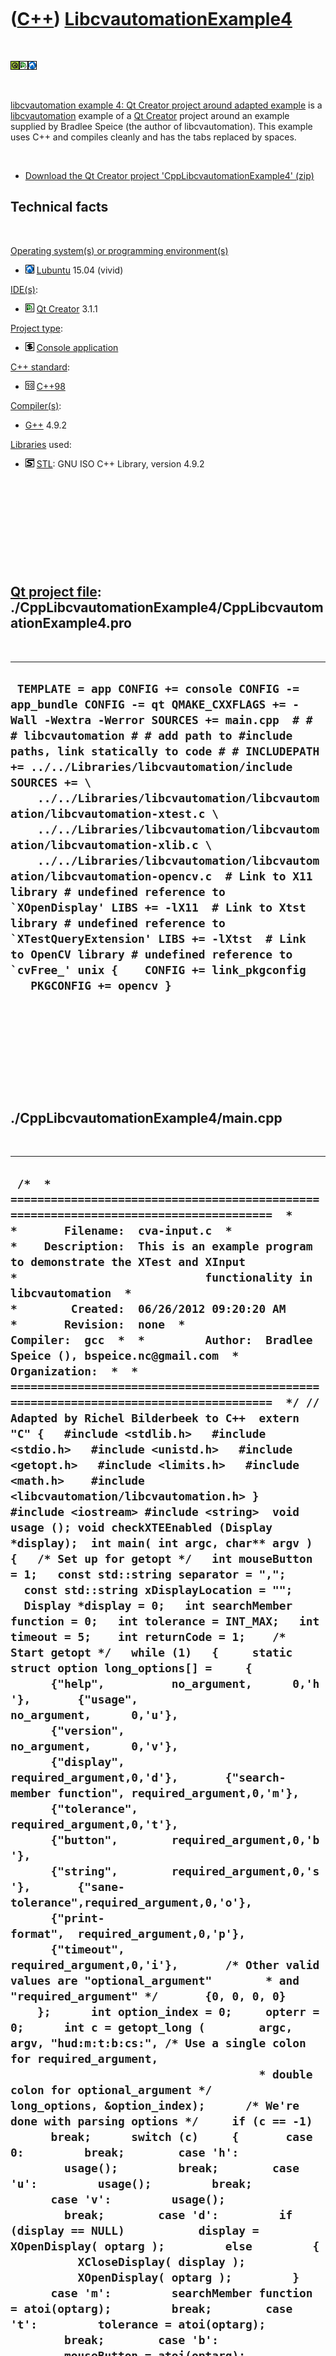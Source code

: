 
 

 

 

 

 

([C++](Cpp.md)) [LibcvautomationExample4](CppLibcvautomationExample4.md)
==========================================================================

 

![Qt](PicQt.png)![Qt
Creator](PicQtCreator.png)![Lubuntu](PicLubuntu.png)

 

[libcvautomation example 4: Qt Creator project around adapted
example](CppLibcvautomationExample4.md) is a
[libcvautomation](CppLibcvautomation.md) example of a [Qt
Creator](CppQtCreator.md) project around an example supplied by Bradlee
Speice (the author of libcvautomation). This example uses C++ and
compiles cleanly and has the tabs replaced by spaces.

 

-   [Download the Qt Creator project
    'CppLibcvautomationExample4' (zip)](CppLibcvautomationExample4.zip)

Technical facts
---------------

 

[Operating system(s) or programming environment(s)](CppOs.md)

-   ![Lubuntu](PicLubuntu.png) [Lubuntu](CppLubuntu.md) 15.04 (vivid)

[IDE(s)](CppIde.md):

-   ![Qt Creator](PicQtCreator.png) [Qt Creator](CppQtCreator.md) 3.1.1

[Project type](CppQtProjectType.md):

-   ![console](PicConsole.png) [Console
    application](CppConsoleApplication.md)

[C++ standard](CppStandard.md):

-   ![C++98](PicCpp98.png) [C++98](Cpp98.md)

[Compiler(s)](CppCompiler.md):

-   [G++](CppGpp.md) 4.9.2

[Libraries](CppLibrary.md) used:

-   ![STL](PicStl.png) [STL](CppStl.md): GNU ISO C++ Library, version
    4.9.2

 

 

 

 

 

[Qt project file](CppQtProjectFile.md): ./CppLibcvautomationExample4/CppLibcvautomationExample4.pro
----------------------------------------------------------------------------------------------------

 

  ----------------------------------------------------------------------------------------------------------------------------------------------------------------------------------------------------------------------------------------------------------------------------------------------------------------------------------------------------------------------------------------------------------------------------------------------------------------------------------------------------------------------------------------------------------------------------------------------------------------------------------------------------------------------------------------------------------------------------------------------------------------------------------------------------------------------------------
  ``  TEMPLATE = app CONFIG += console CONFIG -= app_bundle CONFIG -= qt QMAKE_CXXFLAGS += -Wall -Wextra -Werror SOURCES += main.cpp  # # # libcvautomation # # add path to #include paths, link statically to code # # INCLUDEPATH += ../../Libraries/libcvautomation/include SOURCES += \     ../../Libraries/libcvautomation/libcvautomation/libcvautomation-xtest.c \     ../../Libraries/libcvautomation/libcvautomation/libcvautomation-xlib.c \     ../../Libraries/libcvautomation/libcvautomation/libcvautomation-opencv.c  # Link to X11 library # undefined reference to `XOpenDisplay' LIBS += -lX11  # Link to Xtst library # undefined reference to `XTestQueryExtension' LIBS += -lXtst  # Link to OpenCV library # undefined reference to `cvFree_' unix {    CONFIG += link_pkgconfig    PKGCONFIG += opencv } ``
  ----------------------------------------------------------------------------------------------------------------------------------------------------------------------------------------------------------------------------------------------------------------------------------------------------------------------------------------------------------------------------------------------------------------------------------------------------------------------------------------------------------------------------------------------------------------------------------------------------------------------------------------------------------------------------------------------------------------------------------------------------------------------------------------------------------------------------------

 

 

 

 

 

./CppLibcvautomationExample4/main.cpp
-------------------------------------

 

  ---------------------------------------------------------------------------------------------------------------------------------------------------------------------------------------------------------------------------------------------------------------------------------------------------------------------------------------------------------------------------------------------------------------------------------------------------------------------------------------------------------------------------------------------------------------------------------------------------------------------------------------------------------------------------------------------------------------------------------------------------------------------------------------------------------------------------------------------------------------------------------------------------------------------------------------------------------------------------------------------------------------------------------------------------------------------------------------------------------------------------------------------------------------------------------------------------------------------------------------------------------------------------------------------------------------------------------------------------------------------------------------------------------------------------------------------------------------------------------------------------------------------------------------------------------------------------------------------------------------------------------------------------------------------------------------------------------------------------------------------------------------------------------------------------------------------------------------------------------------------------------------------------------------------------------------------------------------------------------------------------------------------------------------------------------------------------------------------------------------------------------------------------------------------------------------------------------------------------------------------------------------------------------------------------------------------------------------------------------------------------------------------------------------------------------------------------------------------------------------------------------------------------------------------------------------------------------------------------------------------------------------------------------------------------------------------------------------------------------------------------------------------------------------------------------------------------------------------------------------------------------------------------------------------------------------------------------------------------------------------------------------------------------------------------------------------------------------------------------------------------------------------------------------------------------------------------------------------------------------------------------------------------------------------------------------------------------------------------------------------------------------------------------------------------------------------------------------------------------------------------------------------------------------------------------------------------------------------------------------------------------------------------------------------------------------------------------------------------------------------------------------------------------------------------------------------------------------------------------------------------------------------------------------------------------------------------------------------------------------------------------------------------------------------------------------------------------------------------------------------------------------------------------------------------------------------------------------------------------------------------------------------------------------------------------------------------------------------------------------------------------------------------------------------------------------------------------------------------------------------------------------------------------------------------------------------------------------------------------------------------------------------------------------------------------------------------------------------------------------------------------------------------------------------------------------------------------------------------------------------------------------------------------------------------------------------------------------------------------------------------------------------------------------------------------------------------------------------------------------------------------------------------------------------------------------------------------------------------------------------------------------------------------------------------------------------------------------------------------------------------------------------------------------------------------------------------------------------------------------------------------------------------------------------------------------------------------------------------------------------------------------------------------------------------------------------------------------------------------------------------------------------------------------------------------------------------------------------------------------------------------------------------------------------------------------------------------------------------------------------------------------------------------------------------------------------------------------------------------------------------------------------------------------------------------------------------------------------------------------------------------------------------------------------------------------------------------------------------------------------------------------------------------------------------------------------------------------------------------------------------------------------------------------------------------------------------------------------------------------------------------------------------------------------------------------------------------------------------------------------------------------------------------------------------------------------------------------------------------------------------------------------------------------------------------------------------------------------------------------------------------------------------------------------------------------------------------------------------------------------------------------------------------------------------------------------------------------------------------------------------------------------------------------------------------------------------------------------------------------------------------------------------------------------------------------------------------------------------------------------------------------------------------------------------------------------------------------------------------------------------------------------------------------------------------------------------------------------------------------------------------------------------------------------------------------------------------------------------------------------------------------------------------------------------------------------------------------------------------------------------------------------------------------------------------------------------------------------------------------------------------------------------------------------------------------------------------------------------------------------------------------------------------------------------------------------------------------------------------------------------------------------------------------------------------------------------------------------------------------------------------------------------------------------------------------------------------------------------------------------------------------------------------------------------------------------------------------------------------------------------------------------------------------------------------------------------------------------------------------------------------------------------------------------------------------------------------------------------------------------------------------------------------------------------------------------------------------------------------------------------------------------------------------------------------------------------------------------------------------------------------------------------------------------------------------------------------------------------------------------------------------------------------------------------------------------------------------------------------------------------------------------------------------------------------------------------------------------------------------------------------------------------------------------------------------------------------------------------------------------------------------------------------------------------------------------------------------------------------------------------------------------------------------------------------------------------------------------------------------------------------------------------------------------------------------------------------------------------------------------------------------------------------------------------------------------------------------------------------------------------------------------------------------------------------------------------------------------------------------------------------------------------------------------------------------------------------------------------------------------------------------------------------------------------------------------------------------------------------------------------------------------------------------------------------------------------------------------------------------------------------------------------------
  ``  /*  * =====================================================================================  *  *       Filename:  cva-input.c  *  *    Description:  This is an example program to demonstrate the XTest and XInput  *                            functionality in libcvautomation  *  *        Created:  06/26/2012 09:20:20 AM  *       Revision:  none  *       Compiler:  gcc  *  *         Author:  Bradlee Speice (), bspeice.nc@gmail.com  *   Organization:  *  * =====================================================================================  */ // Adapted by Richel Bilderbeek to C++  extern "C" {   #include <stdlib.h>   #include <stdio.h>   #include <unistd.h>   #include <getopt.h>   #include <limits.h>   #include <math.h>    #include <libcvautomation/libcvautomation.h> }  #include <iostream> #include <string>  void usage (); void checkXTEEnabled (Display *display);  int main( int argc, char** argv ) {   /* Set up for getopt */   int mouseButton = 1;   const std::string separator = ",";   const std::string xDisplayLocation = "";   Display *display = 0;   int searchMember function = 0;   int tolerance = INT_MAX;   int timeout = 5;    int returnCode = 1;    /* Start getopt */   while (1)   {     static struct option long_options[] =     {       {"help",          no_argument,      0,'h'},       {"usage",         no_argument,      0,'u'},       {"version",       no_argument,      0,'v'},       {"display",       required_argument,0,'d'},       {"search-member function", required_argument,0,'m'},       {"tolerance",     required_argument,0,'t'},       {"button",        required_argument,0,'b'},       {"string",        required_argument,0,'s'},       {"sane-tolerance",required_argument,0,'o'},       {"print-format",  required_argument,0,'p'},       {"timeout",       required_argument,0,'i'},       /* Other valid values are "optional_argument"        * and "required_argument" */       {0, 0, 0, 0}     };      int option_index = 0;     opterr = 0;      int c = getopt_long (        argc, argv, "hud:m:t:b:cs:", /* Use a single colon for required_argument,                                      * double colon for optional_argument */        long_options, &option_index);      /* We're done with parsing options */     if (c == -1)       break;      switch (c)     {       case 0:         break;        case 'h':         usage();         break;        case 'u':         usage();         break;        case 'v':         usage();         break;        case 'd':         if (display == NULL)           display = XOpenDisplay( optarg );         else         {           XCloseDisplay( display );           XOpenDisplay( optarg );         }       case 'm':         searchMember function = atoi(optarg);         break;        case 't':         tolerance = atoi(optarg);         break;        case 'b':         mouseButton = atoi(optarg);         break;        case 's':         if (display == NULL)                 display = XOpenDisplay( xDisplayLocation.c_str() );         cvaPoint returnPoint;         returnPoint = xte_commandString( display, optarg, mouseButton, searchMember function, tolerance, timeout );          if (returnPoint.x == -2 && returnPoint.y == -2)         {           /* Not an error, just that the command didn't use returnPoint */           printf("%s\n", optarg);           returnCode = 0;         }          else if (returnPoint.x != -1 && returnPoint.y != -1)         {           std::cout << optarg << separator << returnPoint.x << separator << returnPoint.y << '\n';           //printf("%s%s%i%s%i\n", optarg, separator, returnPoint.x, separator, returnPoint.y);           returnCode = 0;         }          break;        case 'o':         tolerance = atoi(optarg);         /* Provide a more sane way to configure tolerance:          * --sane-tolerance=100 ~= INT_MAX */         tolerance = pow(1.2397076, tolerance);         break;        case 'i':         timeout = atoi(optarg);         break;        case '?':         /* Error routine */         break;        default:         fprintf( stderr, "Unknown option..." );         exit(0);     };   }    if ( display != NULL )   XCloseDisplay( display );    return returnCode; }  /*  * ===  FUNCTION  ======================================================================  *         Name:  usage  *  Description:  I really shouldn't need to write this  * =====================================================================================  */ void usage() {   fprintf( stderr, "\   Libcvautomation version: %s\n\   cva-input -s <command_string>\n\   \n\   The cva-input program demonstrates the XTest section of libcvautomation.\n\   The return code is 1 if there are no commands given, or if all commands fail.\n\   It is 0 otherwise.\n\   \n\   Usage: \n\   \n\   \t-h, --help:\t\tDisplay this usage message.\n\   \t-u, --usage:\t\tDisplay this usage message.\n\   \t-d, --display:\t\tSpecify the X display to use.\n\   \t-m, --search-member function:\tSpecify a member function to search by. See `cva-match --help\'\n\   \t\t\t\tfor more information on this.\n\   \t-t, --tolerance:\tSpecify how strict the match is.\n\   \t-b, --button:\t\tSpecify the mouse button to press (default 1).\n\   \t-c, --center:\t\tInstead of matching the top-left corner of an image,\n\   \t\t\t\tmatch the center of the image.\n\   \t-o, --sane-tolerance:\tSet the tolerance using a scale of 1-100,\n\   \t-i, --timeout:\t\tSpecify the timeout to use when using the 'waitfor' function\n\   \t-s, --string:\t\tCommand string - see below.\n\   \t\t\t\tPlease make sure to use the '-t' or '-o' options when using this.\n\   \n\   This program works kind of like a mini-language. All options\n\   are parsed left-to-right, and executed right there. Thus, specifying \"--display\"\n\   at different places in the options will cause this program to use the most recent\n\   given display.\n\   Available commands:\n\   \tmouseclick:\tClick the mouse in-place.\n\   \timouseclick:\tClick the mouse at an image's top-left corner.\n\   \ticmouseclick:\tClick the mouse at an image's center.\n\   \tmousexy:\tMove the mouse to the given coordinate.\n\   \tmouserxy:\tMove the mouse by the given x and y values (relative motion).\n\   \tmouseimage:\tMove the mouse to an image's top-left corner.\n\   \tcmouseimage:\tMove the mouse to an image's center.\n\   \tmousedown:\tPush and leave down a mouse button.\n\   \tmouseup:\tRelease a mouse button.\n\   \tmousejiggle:\tJiggle the mouse (helps to activate some widgets).\n\   \tmousescrollu:\tScroll the mouse wheel up.\n\   \tmousescrolld:\tScroll the mouse wheel down.\n\   \tmouselocation:\tReturn the location of the mouse.\n\   \tkeyclick:\tClick a keyboard button.\n\   \tkeydown:\tPush and leave down a keyboard button.\n\   \tkeyup:\tRelease a keyboard button.\n\   \tkeystring:\tInput a string of keys to X11.\n\   \twaitfor:\tWait for an image to be displayed.\n\   \n\   If you have any questions, comments, concerns, email <%s>.\n\n", LIBCVAUTOMATION_VERSION, LIBCVAUTOMATION_BUGREPORT );    exit (0); }  void checkXTEEnabled ( Display *display ) {   /* Make sure we have the XTest Extensions enabled.    * This is a quick wrapper. */   if (! xte_XTestSupported( display ))   {     printf("The XTest extension is not supported! Aborting...");     exit(255);   } }  /* Doxygen Information */ /** \file cva-input.c  * \brief The cva-input program to demonstrate Libcvautomation's XTest functionality  * \author Bradlee Speice <bspeice@uncc.edu>  */  /* The biggest purpose of documenting this code is to trick doxygen into making a man page for it. */ /** \page cva-input  *  * \author Bradlee Speice <bspeice@uncc.edu>  * \section usage Usage:  * This program works kind of like a mini-language. All options are parsed left-to-right, and executed right there. Thus, specifying "--display" at different places in the options will cause this program to use the most recent given display.  * The return code is 1 if there are no commands given, or if all commands fail. It is 0 otherwise.  * \section example Example Usage:  * Click the mouse:  *  * cva-input -s 'click 1'  *  * Press key 'a':  *  * cva-input -s 'keyclick a'  *  * \section options Full Options:  *  * -h, --help:                  Display this usage message.  *  * -u, --usage:                  Display this usage message.  *  * -d, --display:            Specify the X display to use.  *  * -m, --search-member function:      Specify a member function to search by. See <tt>cva-match --help</tt> for more information on this.  *  * -t, --tolerance:            Specify how strict the match is.  *  * -b, --button:            Specify the mouse button to press (default 1).  *  * -c, --center:            Instead of matching the top-left corner of an image, match the center of the image.  *  * -o, --sane-tolerance: Set the tolerance using a scale of 1-100, rather than INT_MIN to INT_MAX (100 ~= INT_MAX)  *  * -s, --string:            Command string - see below.  *  * -i, --timeout:            Specify the timeout to use when using the 'waitfor' command  *  *  * \section commands Full Command List:  * \c mouseclick:      Click the mouse in-place.  *  * \c imouseclick:      Click the mouse at an image's top-left corner.  *  * \c icmouseclick:      Click the mouse at an image's center.  *  * \c mousexy:      Move the mouse to the given coordinate.  *  * \c mouserxy:      Move the mouse by the given x and y values (relative motion).  *  * \c mouseimage:      Move the mouse to an image's top-left corner.  *  * \c cmouseimage:      Move the mouse to an image's center.  *  * \c mousedown:      Push and leave down a mouse button.  *  * \c mouseup:      Release a mouse button.  *  * \c mousejiggle:      Jiggle the mouse (helps to activate some widgets).  *  * \c mousescrollu: Scroll the mouse wheel up  *  * \c mousescrolld: Scroll the mouse wheel down  *  * \c mouselocation: Return the current location of the mouse  *  * \c keyclick:      Click a keyboard button.  *  * \c keydown:      Push and leave down a keyboard button.  *  * \c keyup:      Release a keyboard button.  *  * \c keystring:      Input a string of keys to X11.  *  * \c waitfor:      Wait for an image to be displayed  *  * \section contact Contact Information:  * Questions? Comments? Concerns? Suggestions? Send all feedback to Bradlee Speice at <bspeice@uncc.edu>  */ ``
  ---------------------------------------------------------------------------------------------------------------------------------------------------------------------------------------------------------------------------------------------------------------------------------------------------------------------------------------------------------------------------------------------------------------------------------------------------------------------------------------------------------------------------------------------------------------------------------------------------------------------------------------------------------------------------------------------------------------------------------------------------------------------------------------------------------------------------------------------------------------------------------------------------------------------------------------------------------------------------------------------------------------------------------------------------------------------------------------------------------------------------------------------------------------------------------------------------------------------------------------------------------------------------------------------------------------------------------------------------------------------------------------------------------------------------------------------------------------------------------------------------------------------------------------------------------------------------------------------------------------------------------------------------------------------------------------------------------------------------------------------------------------------------------------------------------------------------------------------------------------------------------------------------------------------------------------------------------------------------------------------------------------------------------------------------------------------------------------------------------------------------------------------------------------------------------------------------------------------------------------------------------------------------------------------------------------------------------------------------------------------------------------------------------------------------------------------------------------------------------------------------------------------------------------------------------------------------------------------------------------------------------------------------------------------------------------------------------------------------------------------------------------------------------------------------------------------------------------------------------------------------------------------------------------------------------------------------------------------------------------------------------------------------------------------------------------------------------------------------------------------------------------------------------------------------------------------------------------------------------------------------------------------------------------------------------------------------------------------------------------------------------------------------------------------------------------------------------------------------------------------------------------------------------------------------------------------------------------------------------------------------------------------------------------------------------------------------------------------------------------------------------------------------------------------------------------------------------------------------------------------------------------------------------------------------------------------------------------------------------------------------------------------------------------------------------------------------------------------------------------------------------------------------------------------------------------------------------------------------------------------------------------------------------------------------------------------------------------------------------------------------------------------------------------------------------------------------------------------------------------------------------------------------------------------------------------------------------------------------------------------------------------------------------------------------------------------------------------------------------------------------------------------------------------------------------------------------------------------------------------------------------------------------------------------------------------------------------------------------------------------------------------------------------------------------------------------------------------------------------------------------------------------------------------------------------------------------------------------------------------------------------------------------------------------------------------------------------------------------------------------------------------------------------------------------------------------------------------------------------------------------------------------------------------------------------------------------------------------------------------------------------------------------------------------------------------------------------------------------------------------------------------------------------------------------------------------------------------------------------------------------------------------------------------------------------------------------------------------------------------------------------------------------------------------------------------------------------------------------------------------------------------------------------------------------------------------------------------------------------------------------------------------------------------------------------------------------------------------------------------------------------------------------------------------------------------------------------------------------------------------------------------------------------------------------------------------------------------------------------------------------------------------------------------------------------------------------------------------------------------------------------------------------------------------------------------------------------------------------------------------------------------------------------------------------------------------------------------------------------------------------------------------------------------------------------------------------------------------------------------------------------------------------------------------------------------------------------------------------------------------------------------------------------------------------------------------------------------------------------------------------------------------------------------------------------------------------------------------------------------------------------------------------------------------------------------------------------------------------------------------------------------------------------------------------------------------------------------------------------------------------------------------------------------------------------------------------------------------------------------------------------------------------------------------------------------------------------------------------------------------------------------------------------------------------------------------------------------------------------------------------------------------------------------------------------------------------------------------------------------------------------------------------------------------------------------------------------------------------------------------------------------------------------------------------------------------------------------------------------------------------------------------------------------------------------------------------------------------------------------------------------------------------------------------------------------------------------------------------------------------------------------------------------------------------------------------------------------------------------------------------------------------------------------------------------------------------------------------------------------------------------------------------------------------------------------------------------------------------------------------------------------------------------------------------------------------------------------------------------------------------------------------------------------------------------------------------------------------------------------------------------------------------------------------------------------------------------------------------------------------------------------------------------------------------------------------------------------------------------------------------------------------------------------------------------------------------------------------------------------------------------------------------------------------------------------------------------------------------------------------------------------------------------------------------------------------------------------------------------------------------------------------------------------------------------------------------------------------------------------------------------------------------------------------------------------------------------------------------------------------------------------------------------------------------------------------------------------------------------------------------------------------------------------------------------------------------------------------------------------------------------------------------------------------------------------------------------------------------------------------------------------------------------------------------------------------------------------------------------------------------------------------------------

 

 

 

 

 

./CppLibcvautomationExample4/CppLibcvautomationExample4.sh
----------------------------------------------------------

 

  ---------------------------------------------------------------------------------------------------------------------------------------------------------------------------------------------------------------
  ` #!/bin/sh ./CppLibcvautomationExample4 -s "mouselocation"  ./CppLibcvautomationExample4 -s "mousexy 100 100"  ./CppLibcvautomationExample4 -s "mouseclick" ./CppLibcvautomationExample4 -s "mouselocation"`
  ---------------------------------------------------------------------------------------------------------------------------------------------------------------------------------------------------------------

 

 

 

 

 

 

This page has been created by the [tool](Tools.md)
[CodeToHtml](ToolCodeToHtml.md)
